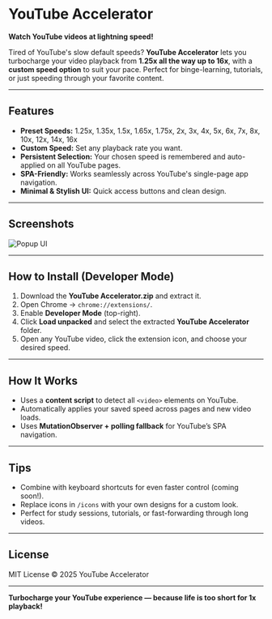 # YouTube Accelerator

**Watch YouTube videos at lightning speed!**

Tired of YouTube's slow default speeds? **YouTube Accelerator** lets you turbocharge your video playback from **1.25x all the way up to 16x**, with a **custom speed option** to suit your pace. Perfect for binge-learning, tutorials, or just speeding through your favorite content.

---

## Features

- **Preset Speeds:** 1.25x, 1.35x, 1.5x, 1.65x, 1.75x, 2x, 3x, 4x, 5x, 6x, 7x, 8x, 10x, 12x, 14x, 16x  
- **Custom Speed:** Set any playback rate you want.  
- **Persistent Selection:** Your chosen speed is remembered and auto-applied on all YouTube pages.  
- **SPA-Friendly:** Works seamlessly across YouTube's single-page app navigation.  
- **Minimal & Stylish UI:** Quick access buttons and clean design.  

---

## Screenshots


![Popup UI](./icons/icon128.png)  

---

## How to Install (Developer Mode)

1. Download the **YouTube Accelerator.zip** and extract it.  
2. Open Chrome → `chrome://extensions/`.  
3. Enable **Developer Mode** (top-right).  
4. Click **Load unpacked** and select the extracted **YouTube Accelerator** folder.  
5. Open any YouTube video, click the extension icon, and choose your desired speed.  

---

## How It Works

- Uses a **content script** to detect all `<video>` elements on YouTube.  
- Automatically applies your saved speed across pages and new video loads.  
- Uses **MutationObserver + polling fallback** for YouTube’s SPA navigation.  

---

## Tips

- Combine with keyboard shortcuts for even faster control (coming soon!).  
- Replace icons in `/icons` with your own designs for a custom look.  
- Perfect for study sessions, tutorials, or fast-forwarding through long videos.  

---

## License

MIT License © 2025 YouTube Accelerator  

---

**Turbocharge your YouTube experience — because life is too short for 1x playback!**
